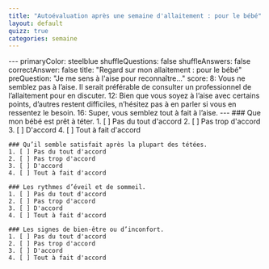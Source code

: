 ```yaml
---
title: "Autoévaluation après une semaine d'allaitement : pour le bébé"
layout: default
quizz: true
categories: semaine
--- 
```

<div class="quizdown">
    ---
    primaryColor: steelblue
    shuffleQuestions: false
    shuffleAnswers: false
    correctAnswer: false
    title: "Regard sur mon allaitement : pour le bébé"
    preQuestion: "Je me sens à l'aise pour reconnaître..."
    score:
        8: Vous ne semblez pas à l’aise. Il serait préférable de consulter un professionnel de l’allaitement pour en discuter.
        12: Bien que vous soyez à l’aise avec certains points, d’autres restent difficiles, n’hésitez pas à en parler si vous en ressentez le besoin.
        16: Super, vous semblez tout à fait à l’aise.
    ---
    ### Que mon bébé est prêt à téter.
    1. [ ] Pas du tout d'accord
    2. [ ] Pas trop d'accord
    3. [ ] D'accord
    4. [ ] Tout à fait d'accord

    ### Qu’il semble satisfait après la plupart des tétées.
    1. [ ] Pas du tout d'accord
    2. [ ] Pas trop d'accord
    3. [ ] D'accord
    4. [ ] Tout à fait d'accord
 
    ### Les rythmes d’éveil et de sommeil.
    1. [ ] Pas du tout d'accord
    2. [ ] Pas trop d'accord
    3. [ ] D'accord
    4. [ ] Tout à fait d'accord

    ### Les signes de bien-être ou d’inconfort. 
    1. [ ] Pas du tout d'accord
    2. [ ] Pas trop d'accord
    3. [ ] D'accord
    4. [ ] Tout à fait d'accord

</div>
